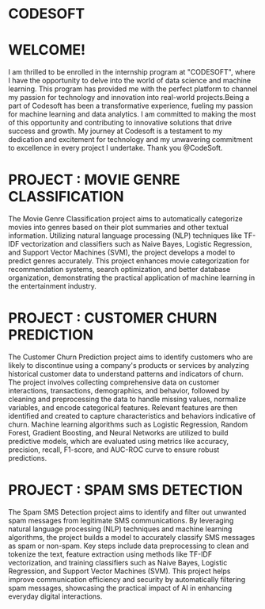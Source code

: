 
# CODESOFT

# WELCOME! 

I am thrilled to be enrolled in the internship program at "CODESOFT", where I have the opportunity to delve into the world of data science and machine learning. This program has provided me with the perfect platform to channel my passion for technology and innovation into real-world projects.Being a part of Codesoft has been a transformative experience, fueling my passion for machine learning and data analytics. I am committed to making the most of this opportunity and contributing to innovative solutions that drive success and growth. My journey at Codesoft is a testament to my dedication and excitement for technology and my unwavering commitment to excellence in every project I undertake. Thank you @CodeSoft.

# PROJECT : MOVIE GENRE CLASSIFICATION 
The Movie Genre Classification project aims to automatically categorize movies into genres based on their plot summaries and other textual information. Utilizing natural language processing (NLP) techniques like TF-IDF vectorization and classifiers such as Naive Bayes, Logistic Regression, and Support Vector Machines (SVM), the project develops a model to predict genres accurately. This project enhances movie categorization for recommendation systems, search optimization, and better database organization, demonstrating the practical application of machine learning in the entertainment industry.

# PROJECT : CUSTOMER CHURN PREDICTION 
The Customer Churn Prediction project aims to identify customers who are likely to discontinue using a company's products or services by analyzing historical customer data to understand patterns and indicators of churn. The project involves collecting comprehensive data on customer interactions, transactions, demographics, and behavior, followed by cleaning and preprocessing the data to handle missing values, normalize variables, and encode categorical features. Relevant features are then identified and created to capture characteristics and behaviors indicative of churn. Machine learning algorithms such as Logistic Regression, Random Forest, Gradient Boosting, and Neural Networks are utilized to build predictive models, which are evaluated using metrics like accuracy, precision, recall, F1-score, and AUC-ROC curve to ensure robust predictions.

# PROJECT : SPAM SMS DETECTION 
The Spam SMS Detection project aims to identify and filter out unwanted spam messages from legitimate SMS communications. By leveraging natural language processing (NLP) techniques and machine learning algorithms, the project builds a model to accurately classify SMS messages as spam or non-spam. Key steps include data preprocessing to clean and tokenize the text, feature extraction using methods like TF-IDF vectorization, and training classifiers such as Naive Bayes, Logistic Regression, and Support Vector Machines (SVM). This project helps improve communication efficiency and security by automatically filtering spam messages, showcasing the practical impact of AI in enhancing everyday digital interactions.

